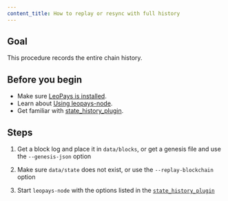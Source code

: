 ```yaml
---
content_title: How to replay or resync with full history
---
```


## Goal

This procedure records the entire chain history.

## Before you begin

* Make sure [LeoPays is installed](../../../00_install/index.md).
* Learn about [Using leopays-node](../../02_usage/index.md).
* Get familiar with [state_history_plugin](../../03_plugins/state_history_plugin/index.md).

## Steps

1. Get a block log and place it in `data/blocks`, or get a genesis file and use the `--genesis-json` option

2. Make sure `data/state` does not exist, or use the `--replay-blockchain` option

3. Start `leopays-node` with the options listed in the [`state_history_plugin`](index.md)
